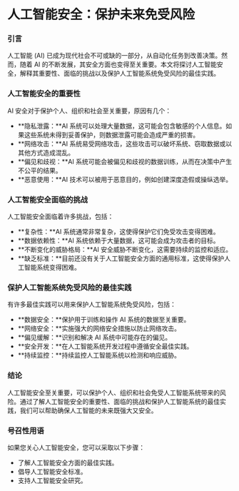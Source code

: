 # 人工智能安全：保护未来免受风险

### 引言

人工智能 (AI) 已成为现代社会不可或缺的一部分，从自动化任务到改善决策。然而，随着 AI 的不断发展，其安全方面也变得至关重要。本文将探讨人工智能安全，解释其重要性、面临的挑战以及保护人工智能系统免受风险的最佳实践。

### 人工智能安全的重要性

AI 安全对于保护个人、组织和社会至关重要，原因有几个：

- **隐私泄露：**AI 系统可以处理大量数据，这可能会包含敏感的个人信息。如果这些系统未得到妥善保护，则数据泄露可能会造成严重的损害。
- **网络攻击：**AI 系统易受网络攻击，这些攻击可以破坏系统、窃取数据或以其他方式造成混乱。
- **偏见和歧视：**AI 系统可能会被偏见和歧视的数据训练，从而在决策中产生不公平的结果。
- **恶意使用：**AI 技术可以被用于恶意目的，例如创建深度造假或操纵选举。

### 人工智能安全面临的挑战

人工智能安全面临着许多挑战，包括：

- **复杂性：**AI 系统通常非常复杂，这使得保护它们免受攻击变得困难。
- **数据依赖性：**AI 系统依赖于大量数据，这可能会成为攻击者的目标。
- **不断变化的威胁格局：**AI 安全威胁不断变化，这需要持续的监控和适应。
- **缺乏标准：**目前还没有关于人工智能安全方面的通用标准，这使得保护人工智能系统变得困难。

### 保护人工智能系统免受风险的最佳实践

有许多最佳实践可以用来保护人工智能系统免受风险，包括：

- **数据安全：**保护用于训练和操作 AI 系统的数据至关重要。
- **网络安全：**实施强大的网络安全措施以防止网络攻击。
- **偏见缓解：**识别和解决 AI 系统中可能存在的偏见。
- **安全开发：**在人工智能系统开发过程中遵循安全最佳实践。
- **持续监控：**持续监控人工智能系统以检测和响应威胁。

### 结论

人工智能安全至关重要，可以保护个人、组织和社会免受人工智能系统带来的风险。通过了解人工智能安全的重要性、面临的挑战和保护人工智能系统的最佳实践，我们可以帮助确保人工智能的未来既强大又安全。

### 号召性用语

如果您关心人工智能安全，您可以采取以下步骤：

- 了解人工智能安全方面的最佳实践。
- 倡导人工智能安全标准。
- 支持人工智能安全研究。
